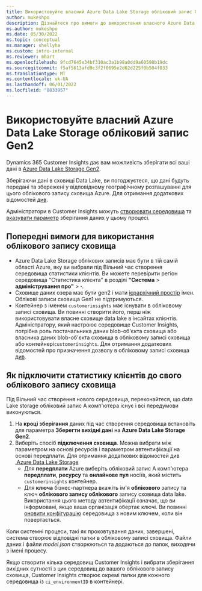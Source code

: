```yaml
---
title: Використовуйте власний Azure Data Lake Storage обліковий запис Gen2
author: mukeshpo
description: Дізнайтеся про вимоги до використання власного Azure Data Lake Storage облікового запису для зберігання даних статистики клієнтів.
ms.author: mukeshpo
ms.date: 05/30/2022
ms.topic: conceptual
ms.manager: shellyha
ms.custom: intro-internal
ms.reviewer: mhart
ms.openlocfilehash: 9fcd7645e34bf310ac3a1b98a0dd9a60598b19dc
ms.sourcegitcommit: f5af5613afd9c3f2f0695e2d62d225f0b504f033
ms.translationtype: MT
ms.contentlocale: uk-UA
ms.lasthandoff: 06/01/2022
ms.locfileid: "8833957"
---
```

# <a name="use-your-own-azure-data-lake-storage-gen2-account"></a>Використовуйте власний Azure Data Lake Storage обліковий запис Gen2

Dynamics 365 Customer Insights дає вам можливість зберігати всі ваші дані в [Azure Data Lake Storage Gen2](/azure/storage/blobs/data-lake-storage-introduction).

Зберігаючи дані в сховищі Data Lake, ви погоджуєтеся, що дані будуть передані та збережені у відповідному географічному розташуванні для цього облікового запису сховища Azure. Для отримання додаткових відомостей [див](https://www.microsoft.com/trust-center).

Адміністратори в Customer Insights можуть [створювати середовища](create-environment.md) та [вказувати параметр](create-environment.md#step-2-configure-data-storage) зберігання даних у цьому процесі.

## <a name="prerequisites-to-use-your-storage-account"></a>Попередні вимоги для використання облікового запису сховища

- Azure Data Lake Storage облікових записів має бути в тій самій області Azure, яку ви вибрали під Вільний час створення середовища статистики клієнтів. Ви можете перевірити регіон середовища "Статистика клієнта" в розділі **"Система** > **адміністрування про"** > **·**.
- Сховище даних озера має бути gen2 і мати [ієрархічний простір](/azure/storage/blobs/create-data-lake-storage-account) імен. Облікові записи сховища Gen1 не підтримуються.
- Контейнер з іменем `customerinsights` має існувати в обліковому записі сховища. Ви повинні створити його, перш ніж використовувати власне сховище data lake в інсайтах клієнтів. Адміністратору, який настроює середовище Customer Insights, потрібна роль постачальника даних blob-об'єкта сховища або власника даних blob-об'єкта сховища в обліковому записі сховища або контейнері`customerinsights`. Для отримання додаткових відомостей про призначення дозволу в обліковому записі сховища [див](/azure/storage/common/storage-account-create?toc=%2Fazure%2Fstorage%2Fblobs%2Ftoc.json&tabs=azure-portal).

## <a name="connect-customer-insights-with-your-storage-account"></a>Як підключити статистику клієнтів до свого облікового запису сховища

Під Вільний час створення нового середовища, переконайтеся, що data Lake storage обліковий запис А комп'ютера існує і всі передумови виконуються.

1. На **кроці зберігання** даних під час створення середовища встановіть для параметра **Зберегти вихідні дані** на **Azure Data Lake Storage Gen2**.
1. Виберіть спосіб **підключення сховища**. Можна вибрати між параметром на основі ресурсів і параметром автентифікації на основі передплати. Для отримання додаткових відомостей див [.Azure Data Lake Storage](connect-service-principal.md)
   - Для **передплати** Azure виберіть обліковий запис А комп'ютера **передплати**, **ресурсу** та **онлайнове пул** носіїв, який містить `customerinsights` контейнер.
   - Для **ключа** бізнес-партнера вкажіть ім'я **облікового** запису та ключ **облікового запису облікового** запису сховища data lake. Використання цього методу автентифікації означає, що ви інформовані, якщо ваша організація обертає ключі. Ви повинні [оновити конфігурацію](manage-environments.md#edit-an-existing-environment) середовища з новим ключем, коли він повертається.

Коли системні процеси, такі як проковтування даних, завершені, система створює відповідні папки в обліковому записі сховища. Файли даних і файли *model.json* створюються та додаються до папок, виходячи з імені процесу.

Якщо створити кілька середовищ Customer Insights і вибрати зберігання вихідних сутності з цих середовищ до вашого облікового запису сховища, Customer Insights створює окремі папки для кожного середовища із `ci_environmentID` в контейнері.
